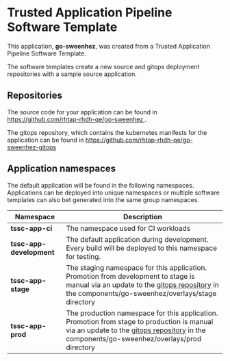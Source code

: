 # Trusted Application Pipeline Software Template

This application, **go-sweenhez**, was created from a Trusted Application Pipeline Software Template.

The software templates create a new source and gitops deployment repositories with a sample source application. 

## Repositories

The source code for your application can be found in [https://github.com/rhtap-rhdh-qe/go-sweenhez ](https://github.com/rhtap-rhdh-qe/go-sweenhez ).
 
The gitops repository, which contains the kubernetes manifests for the application can be found in 
[https://github.com/rhtap-rhdh-qe/go-sweenhez-gitops ](https://github.com/rhtap-rhdh-qe/go-sweenhez-gitops ) 

## Application namespaces 

The default application will be found in the following namespaces. Applications can be deployed into unique namespaces or multiple software templates can also bet generated into the same group namespaces.  

|  Namespace   |  Description   |  
| -------- | -------- |
| **tssc-app-ci** | The namespace used for CI workloads |
| **tssc-app-development** | The default application during development. Every build will be deployed to this namespace for testing. |
| **tssc-app-stage** | The staging namespace for this application. Promotion from development to stage is manual via an update to the [gitops repository](https://github.com/rhtap-rhdh-qe/go-sweenhez-gitops ) in the components/go-sweenhez/overlays/stage directory |
| **tssc-app-prod** | The production namespace for this application. Promotion from stage to production is manual via an update to the [gitops repository](https://github.com/rhtap-rhdh-qe/go-sweenhez-gitops ) in the components/go-sweenhez/overlays/prod directory |